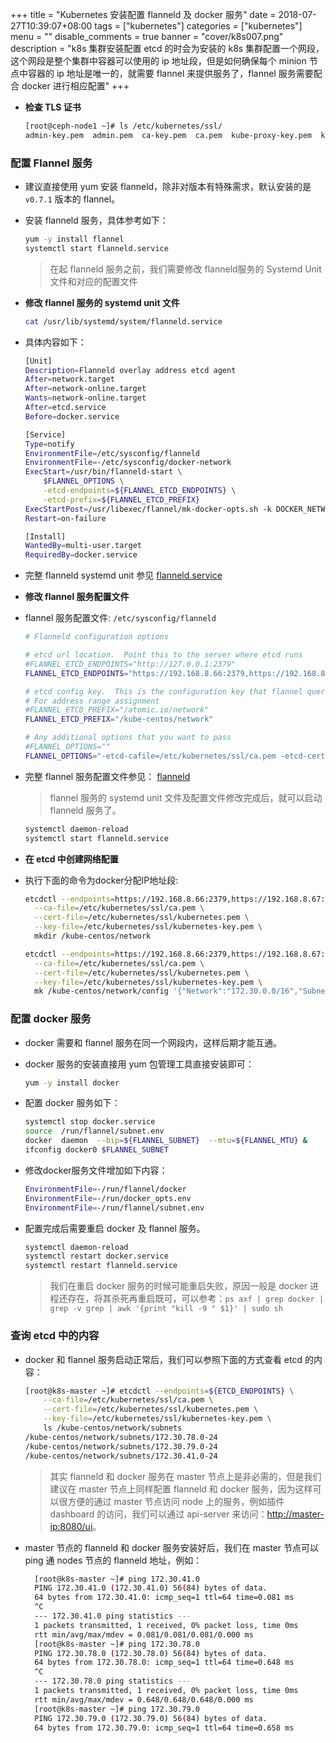 +++
title = "Kubernetes 安装配置 flanneld 及 docker 服务"
date = 2018-07-27T10:39:07+08:00
tags = ["kubernetes"]
categories = ["kubernetes"]
menu = ""
disable_comments = true
banner = "cover/k8s007.png"
description = "k8s 集群安装配置 etcd 的时会为安装的 k8s 集群配置一个网段，这个网段是整个集群中容器可以使用的 ip 地址段，但是如何确保每个 minion 节点中容器的 ip 地址是唯一的，就需要 flannel 来提供服务了，flannel 服务需要配合 docker 进行相应配置"
+++


- **检查 TLS 证书**
  
  ```bash
  [root@ceph-node1 ~]# ls /etc/kubernetes/ssl/
  admin-key.pem  admin.pem  ca-key.pem  ca.pem  kube-proxy-key.pem  kube-proxy.pem  kubernetes-key.pem  kubernetes.pem
  ```

### 配置 Flannel 服务
- 建议直接使用 yum 安装 flanneld，除非对版本有特殊需求，默认安装的是 `v0.7.1` 版本的 flannel。
- 安装 flanneld 服务，具体参考如下：
  
  ```bash
  yum -y install flannel
  systemctl start flanneld.service
  ```
  > 在起 flanneld 服务之前，我们需要修改 flanneld服务的 Systemd Unit 文件和对应的配置文件

- **修改 flannel 服务的 systemd unit 文件**

  ```bash
  cat /usr/lib/systemd/system/flanneld.service
  ```
- 具体内容如下：
  
  ```bash
  [Unit]
  Description=Flanneld overlay address etcd agent
  After=network.target
  After=network-online.target
  Wants=network-online.target
  After=etcd.service
  Before=docker.service
  
  [Service]
  Type=notify
  EnvironmentFile=/etc/sysconfig/flanneld
  EnvironmentFile=-/etc/sysconfig/docker-network
  ExecStart=/usr/bin/flanneld-start \
      $FLANNEL_OPTIONS \
      -etcd-endpoints=${FLANNEL_ETCD_ENDPOINTS} \
      -etcd-prefix=${FLANNEL_ETCD_PREFIX}
  ExecStartPost=/usr/libexec/flannel/mk-docker-opts.sh -k DOCKER_NETWORK_OPTIONS -d /run/flannel/docker
  Restart=on-failure
  
  [Install]
  WantedBy=multi-user.target
  RequiredBy=docker.service
  ```
- 完整 flanneld systemd unit 参见 [flanneld.service](https://github.com/yeaheo/kubernetes-manifests/blob/master/systemd/flanneld.service)

- **修改 flannel 服务配置文件**
- flannel 服务配置文件: `/etc/sysconfig/flanneld`
  
  ```bash
  # Flanneld configuration options  
  
  # etcd url location.  Point this to the server where etcd runs
  #FLANNEL_ETCD_ENDPOINTS="http://127.0.0.1:2379"
  FLANNEL_ETCD_ENDPOINTS="https://192.168.8.66:2379,https://192.168.8.67:2379,https://192.168.8.68:2379"
  
  # etcd config key.  This is the configuration key that flannel queries
  # For address range assignment
  #FLANNEL_ETCD_PREFIX="/atomic.io/network"
  FLANNEL_ETCD_PREFIX="/kube-centos/network"
  
  # Any additional options that you want to pass
  #FLANNEL_OPTIONS=""
  FLANNEL_OPTIONS="-etcd-cafile=/etc/kubernetes/ssl/ca.pem -etcd-certfile=/etc/kubernetes/ssl/kubernetes.pem -etcd-keyfile=/etc/kubernetes/ssl/kubernetes-key.pem"
  ```

- 完整 flannel 服务配置文件参见： [flanneld](https://github.com/yeaheo/kubernetes-manifests/blob/master/config/flanneld)

  > flannel 服务的 systemd unit 文件及配置文件修改完成后，就可以启动 flanneld 服务了。
  
  ```bash
  systemctl daemon-reload
  systemctl start flanneld.service
  ```

- **在 etcd 中创建网络配置**
- 执行下面的命令为docker分配IP地址段:
  
  ```bash
  etcdctl --endpoints=https://192.168.8.66:2379,https://192.168.8.67:2379,https://192.168.8.68:2379 \
    --ca-file=/etc/kubernetes/ssl/ca.pem \
    --cert-file=/etc/kubernetes/ssl/kubernetes.pem \
    --key-file=/etc/kubernetes/ssl/kubernetes-key.pem \
    mkdir /kube-centos/network

  etcdctl --endpoints=https://192.168.8.66:2379,https://192.168.8.67:2379,https://192.168.8.68:2379 \
    --ca-file=/etc/kubernetes/ssl/ca.pem \
    --cert-file=/etc/kubernetes/ssl/kubernetes.pem \
    --key-file=/etc/kubernetes/ssl/kubernetes-key.pem \
    mk /kube-centos/network/config '{"Network":"172.30.0.0/16","SubnetLen":24,"Backend":{"Type":"vxlan"}}'
  ```

### 配置 docker 服务
- docker 需要和 flannel 服务在同一个网段内，这样后期才能互通。
- docker 服务的安装直接用 yum 包管理工具直接安装即可：
  
  ```bash
  yum -y install docker
  ```

- 配置 docker 服务如下：
 
  ```bash
  systemctl stop docker.service
  source  /run/flannel/subnet.env 
  docker  daemon  --bip=${FLANNEL_SUBNET}  --mtu=${FLANNEL_MTU} &
  ifconfig docker0 $FLANNEL_SUBNET
  ```

- 修改docker服务文件增加如下内容：

  ```bash
  EnvironmentFile=-/run/flannel/docker 
  EnvironmentFile=-/run/docker_opts.env 
  EnvironmentFile=-/run/flannel/subnet.env
  ```

- 配置完成后需要重启 docker 及 flannel 服务。

  ```bash
  systemctl daemon-reload
  systemctl restart docker.service
  systemctl restart flanneld.service
  ```

  > 我们在重启 docker 服务的时候可能重启失败，原因一般是 docker 进程还存在，将其杀死再重启既可，可以参考：`ps axf | grep docker | grep -v grep | awk '{print "kill -9 " $1}' | sudo sh`

### 查询 etcd 中的内容
- docker 和 flannel 服务启动正常后，我们可以参照下面的方式查看 etcd 的内容：

  ```bash
  [root@k8s-master ~]# etcdctl --endpoints=${ETCD_ENDPOINTS} \
      --ca-file=/etc/kubernetes/ssl/ca.pem \
      --cert-file=/etc/kubernetes/ssl/kubernetes.pem \
      --key-file=/etc/kubernetes/ssl/kubernetes-key.pem \
      ls /kube-centos/network/subnets
  /kube-centos/network/subnets/172.30.78.0-24
  /kube-centos/network/subnets/172.30.79.0-24
  /kube-centos/network/subnets/172.30.41.0-24
  ```

  > 其实 flanneld 和 docker 服务在 master 节点上是非必需的，但是我们建议在 master 节点上同样配置 flanneld 和 docker 服务，因为这样可以很方便的通过 master 节点访问 node 上的服务，例如插件 dashboard 的访问，我们可以通过 api-server 来访问：<http://master-ip:8080/ui>。

- master 节点的 flanneld 和 docker 服务安装好后，我们在 master 节点可以 ping 通 nodes 节点的 flanneld 地址，例如：

  ```bash
    [root@k8s-master ~]# ping 172.30.41.0
    PING 172.30.41.0 (172.30.41.0) 56(84) bytes of data.
    64 bytes from 172.30.41.0: icmp_seq=1 ttl=64 time=0.081 ms
    ^C
    --- 172.30.41.0 ping statistics ---
    1 packets transmitted, 1 received, 0% packet loss, time 0ms
    rtt min/avg/max/mdev = 0.081/0.081/0.081/0.000 ms
    [root@k8s-master ~]# ping 172.30.78.0
    PING 172.30.78.0 (172.30.78.0) 56(84) bytes of data.
    64 bytes from 172.30.78.0: icmp_seq=1 ttl=64 time=0.648 ms
    ^C
    --- 172.30.78.0 ping statistics ---
    1 packets transmitted, 1 received, 0% packet loss, time 0ms
    rtt min/avg/max/mdev = 0.648/0.648/0.648/0.000 ms
    [root@k8s-master ~]# ping 172.30.79.0
    PING 172.30.79.0 (172.30.79.0) 56(84) bytes of data.
    64 bytes from 172.30.79.0: icmp_seq=1 ttl=64 time=0.658 ms
  ```







